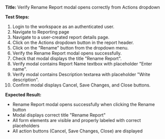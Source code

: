 **Title:** Verify Rename Report modal opens correctly from Actions dropdown


**Test Steps:**
1. Login to the workspace as an authenticated user.
2. Navigate to Reporting page
3. Navigate to a user-created report details page.
4. Click on the Actions dropdown button in the report header.
5. Click on the "Rename" button from the dropdown menu.
6. Verify the Rename Report modal opens successfully.
7. Check that modal displays the title "Rename Report".
8. Verify modal contains Report Name textbox with placeholder "Enter name".
9. Verify modal contains Description textarea with placeholder "Write description".
10. Confirm modal displays Cancel, Save Changes, and Close buttons.


**Expected Result:**
* Rename Report modal opens successfully when clicking the Rename button
* Modal displays correct title "Rename Report"
* All form elements are visible and properly labeled with correct placeholders
* All action buttons (Cancel, Save Changes, Close) are displayed